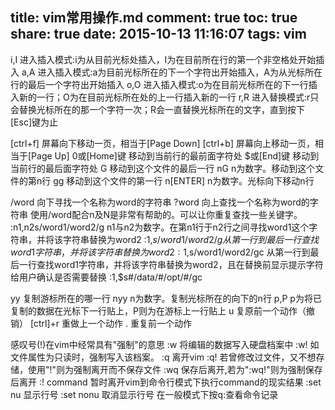 title: vim常用操作.md
comment: true
toc: true
share: true
date: 2015-10-13 11:16:07
tags: vim
---
i,I 进入插入模式:i为从目前光标处插入，I为在目前所在行的第一个非空格处开始插入
a,A 进入插入模式:a为目前光标所在的下一个字符出开始插入，A为从光标所在行的最后一个字符出开始插入
o,O 进入插入模式:o为在目前光标所在的下一行插入新的一行；O为在目前光标所在处的上一行插入新的一行
r,R 进入替换模式:r只会替换光标所在的那一个字符一次；R会一直替换光标所在的文字，直到按下[Esc]键为止

<!-- more -->

[ctrl+f] 屏幕向下移动一页，相当于[Page Down]
[ctrl+b] 屏幕向上移动一页，相当于[Page Up]
0或[Home]键 移动到当前行的最前面字符处
$或[End]键 移动到当前行的最后面字符处
G 移动到这个文件的最后一行
nG n为数字。移动到这个文件的第n行
gg 移动到这个文件的第一行
n[ENTER] n为数字。光标向下移动n行

/word 向下寻找一个名称为word的字符串
?word 向上查找一个名称为word的字符串
使用/word配合n及N是非常有帮助的。可以让你重复查找一些关键字。
:n1,n2s/word1/word2/g n1与n2为数字。在第n1行于n2行之间寻找word1这个字符串，并将该字符串替换为word2
:1,$s/word1/word2/g 从第一行到最后一行查找word1字符串，并将该字符串替换为word2
:1,$s/word1/word2/gc 从第一行到最后一行查找word1字符串，并将该字符串替换为word2，且在替换前显示提示字符给用户确认是否需要替换
:1,$s#/data/#/opt/#/gc

yy 复制游标所在的哪一行
nyy n为数字。复制光标所在的向下的n行
p,P p为将已复制的数据在光标下一行贴上，P则为在游标上一行贴上
u 复原前一个动作（撤销）
[ctrl]+r 重做上一个动作
. 重复前一个动作

感叹号(!)在vim中经常具有"强制"的意思
:w 将编辑的数据写入硬盘档案中
:w! 如文件属性为只读时，强制写入该档案。
:q 离开vim
:q! 若曾修改过文件，又不想存储，使用"!"则为强制离开而不保存文件
:wq 保存后离开,若为":wq!"则为强制保存后离开
:! command 暂时离开vim到命令行模式下执行command的现实结果
:set nu 显示行号
:set nonu 取消显示行号
在一般模式下按q:查看命令记录
